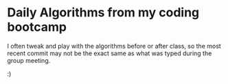# Daily Algorithms from my coding bootcamp

I often tweak and play with the algorithms before or after class, so the most recent commit may not be the exact same as what was typed during the group meeting.

:)
